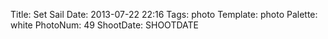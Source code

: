 Title: Set Sail
Date: 2013-07-22 22:16
Tags: photo
Template: photo
Palette: white
PhotoNum: 49
ShootDate: SHOOTDATE
